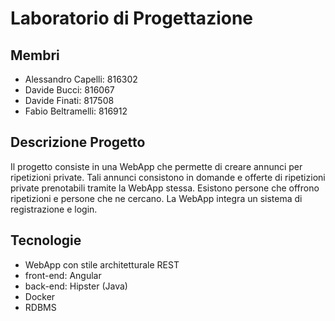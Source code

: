 # Laboratorio di Progettazione

## Membri

- Alessandro Capelli: 816302
- Davide Bucci: 816067
- Davide Finati: 817508
- Fabio Beltramelli: 816912

## Descrizione Progetto

Il progetto consiste in una WebApp che permette di creare annunci per ripetizioni private. Tali annunci consistono in domande e offerte di ripetizioni private prenotabili tramite la WebApp stessa. Esistono persone che offrono ripetizioni e persone che ne cercano. La WebApp integra un sistema di registrazione e login.

## Tecnologie

- WebApp con stile architetturale REST
- front-end: Angular
- back-end: Hipster (Java)
- Docker
- RDBMS
